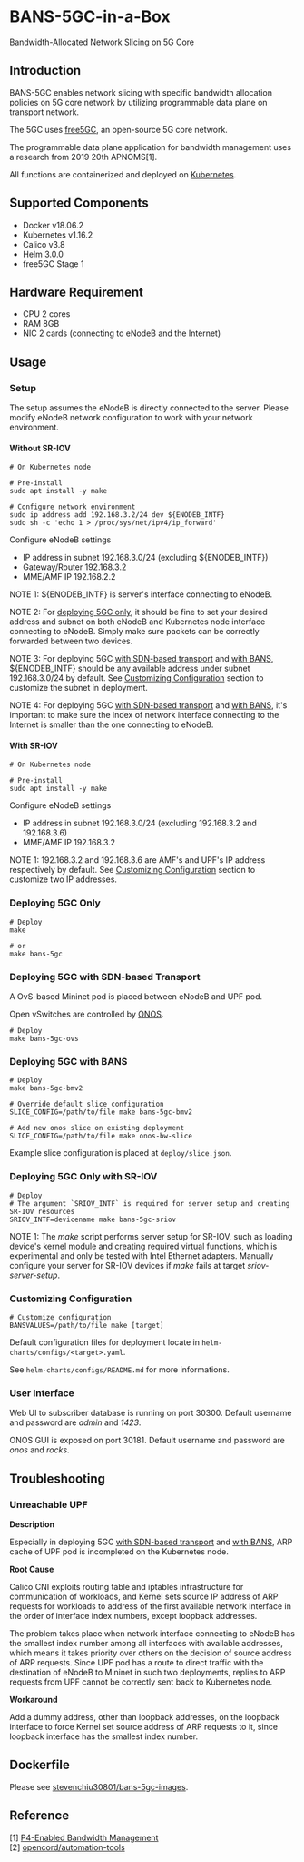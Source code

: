 # BANS-5GC-in-a-Box

Bandwidth-Allocated Network Slicing on 5G Core

## Introduction

BANS-5GC enables network slicing with specific bandwidth allocation policies on 5G core network by utilizing programmable data plane on transport network.

The 5GC uses [free5GC](https://www.free5gc.org/), an open-source 5G core network.

The programmable data plane application for bandwidth management uses a research from 2019 20th APNOMS[1].

All functions are containerized and deployed on [Kubernetes](https://github.com/kubernetes/kubernetes).

## Supported Components

- Docker v18.06.2
- Kubernetes v1.16.2
- Calico v3.8
- Helm 3.0.0
- free5GC Stage 1

## Hardware Requirement

- CPU 2 cores
- RAM 8GB
- NIC 2 cards (connecting to eNodeB and the Internet)

## Usage

### Setup

The setup assumes the eNodeB is directly connected to the server. Please modify eNodeB network configuration to work with your network environment.

#### Without SR-IOV

```ShellSession
# On Kubernetes node

# Pre-install
sudo apt install -y make

# Configure network environment
sudo ip address add 192.168.3.2/24 dev ${ENODEB_INTF}
sudo sh -c 'echo 1 > /proc/sys/net/ipv4/ip_forward'
```

Configure eNodeB settings
- IP address in subnet 192.168.3.0/24 (excluding ${ENODEB_INTF})
- Gateway/Router 192.168.3.2
- MME/AMF IP 192.168.2.2

NOTE 1: ${ENODEB_INTF} is server's interface connecting to eNodeB.

NOTE 2: For [deploying 5GC only](#deploying-5gc-only), it should be fine to set your desired address and subnet on both eNodeB and Kubernetes node interface connecting to eNodeB. Simply make sure packets can be correctly forwarded between two devices.

NOTE 3: For deploying 5GC [with SDN-based transport](#deploying-5gc-with-sdn-based-transport) and [with BANS](#deploying-5gc-with-bans), ${ENODEB_INTF} should be any available address under subnet 192.168.3.0/24 by default. See [Customizing Configuration](#customizing-configuration) section to customize the subnet in deployment.

NOTE 4: For deploying 5GC [with SDN-based transport](#deploying-5gc-with-sdn-based-transport) and [with BANS](#deploying-5gc-with-bans), it's important to make sure the index of network interface connecting to the Internet is smaller than the one connecting to eNodeB.

#### With SR-IOV

```ShellSession
# On Kubernetes node

# Pre-install
sudo apt install -y make
```

Configure eNodeB settings
- IP address in subnet 192.168.3.0/24 (excluding 192.168.3.2 and 192.168.3.6)
- MME/AMF IP 192.168.3.2

NOTE 1: 192.168.3.2 and 192.168.3.6 are AMF's and UPF's IP address respectively by default. See [Customizing Configuration](#customizing-configuration) section to customize two IP addresses.

### Deploying 5GC Only

```ShellSession
# Deploy
make

# or
make bans-5gc
```

### Deploying 5GC with SDN-based Transport

A OvS-based Mininet pod is placed between eNodeB and UPF pod.

Open vSwitches are controlled by [ONOS](https://github.com/opennetworkinglab/onos).

```ShellSession
# Deploy
make bans-5gc-ovs
```

### Deploying 5GC with BANS

```ShellSession
# Deploy
make bans-5gc-bmv2

# Override default slice configuration
SLICE_CONFIG=/path/to/file make bans-5gc-bmv2

# Add new onos slice on existing deployment
SLICE_CONFIG=/path/to/file make onos-bw-slice
```

Example slice configuration is placed at `deploy/slice.json`.

### Deploying 5GC Only with SR-IOV

```ShellSession
# Deploy
# The argument `SRIOV_INTF` is required for server setup and creating SR-IOV resources
SRIOV_INTF=devicename make bans-5gc-sriov
```

NOTE 1: The *make* script performs server setup for SR-IOV, such as loading device's kernel module and creating required virtual functions, which is experimental and only be tested with Intel Ethernet adapters. Manually configure your server for SR-IOV devices if *make* fails at target *sriov-server-setup*.

### Customizing Configuration

```ShellSession
# Customize configuration
BANSVALUES=/path/to/file make [target]
```

Default configuration files for deployment locate in `helm-charts/configs/<target>.yaml`.

See `helm-charts/configs/README.md` for more informations.

### User Interface

Web UI to subscriber database is running on port 30300. Default username and password are *admin* and *1423*.

ONOS GUI is exposed on port 30181. Default username and password are *onos* and *rocks*.

## Troubleshooting

### Unreachable UPF

**Description**

Especially in deploying 5GC [with SDN-based transport](#deploying-5gc-with-sdn-based-transport) and [with BANS](#deploying-5gc-with-bans), ARP cache of UPF pod is incompleted on the Kubernetes node.

**Root Cause**

Calico CNI exploits routing table and iptables infrastructure for communication of workloads, and Kernel sets source IP address of ARP requests for workloads to address of the first available network interface in the order of interface index numbers, except loopback addresses.

The problem takes place when network interface connecting to eNodeB has the smallest index number among all interfaces with available addresses, which means it takes priority over others on the decision of source address of ARP requests. Since UPF pod has a route to direct traffic with the destination of eNodeB to Mininet in such two deployments, replies to ARP requests from UPF cannot be correctly sent back to Kubernetes node.

**Workaround**

Add a dummy address, other than loopback addresses, on the loopback interface to force Kernel set source address of ARP requests to it, since loopback interface has the smallest index number.

## Dockerfile

Please see [stevenchiu30801/bans-5gc-images](https://github.com/stevenchiu30801/bans-5gc-images.git).

## Reference
[1] [P4-Enabled Bandwidth Management](https://ieeexplore.ieee.org/abstract/document/8892909)\
[2] [opencord/automation-tools](https://github.com/opencord/automation-tools)
